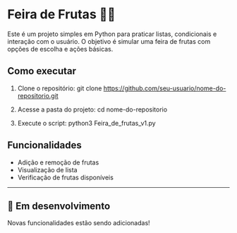 # Feira de Frutas 🥭🍎

Este é um projeto simples em Python para praticar listas, condicionais e interação com o usuário. 
O objetivo é simular uma feira de frutas com opções de escolha e ações básicas.

## Como executar

1. Clone o repositório:
git clone https://github.com/seu-usuario/nome-do-repositorio.git

2. Acesse a pasta do projeto:
cd nome-do-repositorio

3. Execute o script:
python3 Feira_de_frutas_v1.py

## Funcionalidades

- Adição e remoção de frutas
- Visualização de lista
- Verificação de frutas disponíveis

---

## 🚧 Em desenvolvimento
Novas funcionalidades estão sendo adicionadas!